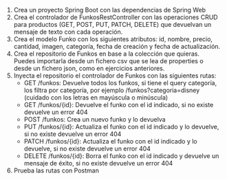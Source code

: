 1. Crea un proyecto Spring Boot con las dependencias de Spring Web
2. Crea el controlador de FunkosRestController con las operaciones CRUD para productos (GET, POST, PUT, PATCH, DELETE) que devuelvan un mensaje de texto con cada operación.
3. Crea el modelo Funko con los siguientes atributos: id, nombre, precio, cantidad, imagen, categoría, fecha de creación y fecha de actualización.
4. Crea el repositorio de Funkos en base a la colección que quieras. Puedes importarla desde un fichero csv que se lea de properties o desde un fichero json, como en ejercicios anteriores.
5. Inyecta el repositorio el controlador de Funkos con las siguientes rutas:
   * GET /funkos: Devuelve todos los funkos, si tiene el query categoría, los filtra por categoría, por ejemplo /funkos?categoria=disney (cuidado con los letras en mayúscula o minúscula)
   * GET /funkos/{id}: Devuelve el funko con el id indicado, si no existe devuelve un error 404
   * POST /funkos: Crea un nuevo funko y lo devuelva
   * PUT /funkos/{id}: Actualiza el funko con el id indicado y lo devuelve, si no existe devuelve un error 404
   * PATCH /funkos/{id}: Actualiza el funko con el id indicado y lo devuelve, si no existe devuelve un error 404
   * DELETE /funkos/{id}: Borra el funko con el id indicado y devuelve un mensaje de éxito, si no existe devuelve un error 404
6. Prueba las rutas con Postman
